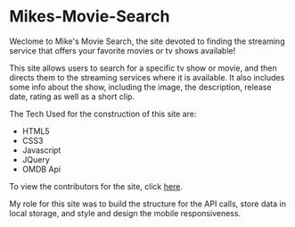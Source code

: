 # Mikes-Movie-Search

Weclome to Mike's Movie Search, the site devoted to finding the streaming service that offers your favorite movies or tv shows available! 


This site allows users to search for a specific tv show or movie, and then directs them to the streaming services where it is available. It also includes some info about the show, including the image, the description, release date, rating as well as a short clip. 

The Tech Used for the construction of this site are: 

* HTML5
* CSS3 
* Javascript 
* JQuery 
* OMDB Api

To view the contributors for the site, click [here](https://github.com/jakeokony1024/Mikes-Movie-Search/graphs/contributors). 

My role for this site was to build the structure for the API calls, store data in local storage, and style and design the mobile responsiveness. 
